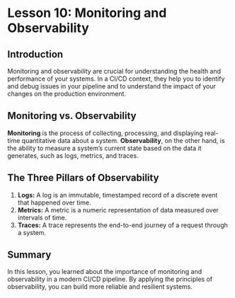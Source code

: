 # Lesson 10: Monitoring and Observability

## Introduction

Monitoring and observability are crucial for understanding the health and performance of your systems. In a CI/CD context, they help you to identify and debug issues in your pipeline and to understand the impact of your changes on the production environment.

## Monitoring vs. Observability

**Monitoring** is the process of collecting, processing, and displaying real-time quantitative data about a system. **Observability**, on the other hand, is the ability to measure a system’s current state based on the data it generates, such as logs, metrics, and traces.

## The Three Pillars of Observability

1.  **Logs:** A log is an immutable, timestamped record of a discrete event that happened over time.
2.  **Metrics:** A metric is a numeric representation of data measured over intervals of time.
3.  **Traces:** A trace represents the end-to-end journey of a request through a system.

## Summary

In this lesson, you learned about the importance of monitoring and observability in a modern CI/CD pipeline. By applying the principles of observability, you can build more reliable and resilient systems.